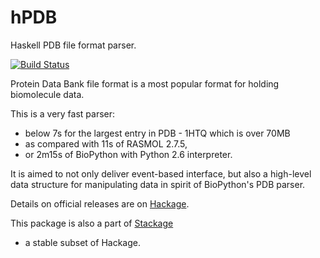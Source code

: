 hPDB
====
Haskell PDB file format parser.

[![Build Status](https://api.travis-ci.org/BioHaskell/hPDB.png?branch=master)](https://travis-ci.org/BioHaskell/hPDB)

Protein Data Bank file format is a most popular format for holding biomolecule data.

This is a very fast parser:

 - below 7s for the largest entry in PDB - 1HTQ which is over 70MB
 - as compared with 11s of RASMOL 2.7.5,
 - or 2m15s of BioPython with Python 2.6 interpreter.

It is aimed to not only deliver event-based interface, but also a high-level data structure for manipulating data in spirit of BioPython's PDB parser. 

Details on official releases are on [Hackage](http://hackage.haskell.org/package/hPDB).

This package is also a part of [Stackage](http://daniel-diaz.github.io/stackagelist/)
- a stable subset of Hackage.
